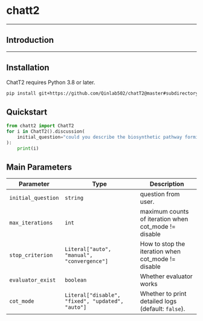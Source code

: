 # ![]()chatt2

---

## Introduction


---

## Installation
ChatT2 requires Python 3.8 or later.
```bash
pip install git+https://github.com/Qinlab502/chatT2@master#subdirectory=chatt2
```

## Quickstart
```python
from chatt2 import ChatT2
for i in ChatT2().discussion(
    initial_question="could you describe the biosynthetic pathway formicamycin?", stop_criterion="auto", evaluator_exist=False, cot_mode="auto"
):
    print(i)
```

## Main Parameters

| Parameter       | Type     | Description                                    |
|-----------------|----------|------------------------------------------------|
| `initial_question`| `string` | question from user.                        |
| `max_iterations`| `int` | maximum counts of iteration when cot_mode != disable|
| `stop_criterion`| `Literal["auto", "manual", "convergence"]` | How to stop the iteration when cot_mode != disable |
| `evaluator_exist` | `boolean` | Whether evaluator works |
| `cot_mode`|`Literal["disable", "fixed", "updated", "auto"]`| Whether to print detailed logs (default: `false`). |



